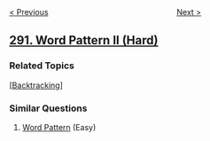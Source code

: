<!--|This file generated by command(leetcode description); DO NOT EDIT.    |-->
<!--+----------------------------------------------------------------------+-->
<!--|@author    openset <openset.wang@gmail.com>                           |-->
<!--|@link      https://github.com/openset                                 |-->
<!--|@home      https://github.com/tonymontaro/leetcode-hints                        |-->
<!--+----------------------------------------------------------------------+-->

[< Previous](https://github.com/tonymontaro/leetcode-hints/tree/master/problems/word-pattern "Word Pattern")
　　　　　　　　　　　　　　　　
[Next >](https://github.com/tonymontaro/leetcode-hints/tree/master/problems/nim-game "Nim Game")

## [291. Word Pattern II (Hard)](https://leetcode.com/problems/word-pattern-ii "单词规律 II")



### Related Topics
  [[Backtracking](https://github.com/tonymontaro/leetcode-hints/tree/master/tag/backtracking/README.md)]

### Similar Questions
  1. [Word Pattern](https://github.com/tonymontaro/leetcode-hints/tree/master/problems/word-pattern) (Easy)
